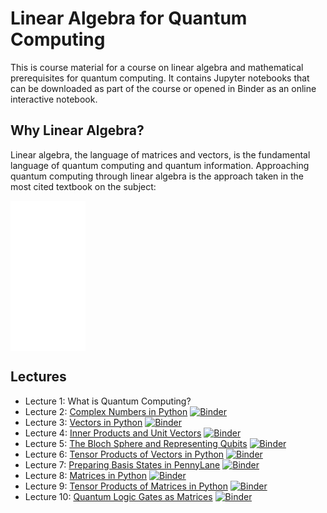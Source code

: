 # Linear Algebra for Quantum Computing
This is course material for a course on linear algebra and mathematical prerequisites for quantum computing. It contains Jupyter notebooks that can be downloaded as part of the course or opened in Binder as an online interactive notebook. 

## Why Linear Algebra?
Linear algebra, the language of matrices and vectors, is the fundamental language of quantum computing and quantum information. Approaching quantum computing through linear algebra is the approach taken in the most cited textbook on the subject:

<iframe style="width:120px;height:240px;" marginwidth="0" marginheight="0" scrolling="no" frameborder="0" src="//ws-na.amazon-adsystem.com/widgets/q?ServiceVersion=20070822&OneJS=1&Operation=GetAdHtml&MarketPlace=US&source=ac&ref=qf_sp_asin_til&ad_type=product_link&tracking_id=singularity07-20&marketplace=amazon&region=US&placement=1107002176&asins=1107002176&linkId=cf594f57acf63305d20820ac48e906ed&show_border=false&link_opens_in_new_window=false&price_color=333333&title_color=0066c0&bg_color=ffffff">
    </iframe>
    


## Lectures

- Lecture 1: What is Quantum Computing?
- Lecture 2: [Complex Numbers in Python](https://mybinder.org/v2/gh/The-Singularity-Research/linear_algebra_for_quantum_computing/master?filepath=lecture_2_complex_numbers.ipynb)
[![Binder](https://mybinder.org/badge_logo.svg)](https://mybinder.org/v2/gh/The-Singularity-Research/linear_algebra_for_quantum_computing/master?filepath=lecture_2_complex_numbers.ipynb)
- Lecture 3: [Vectors in Python](https://mybinder.org/v2/gh/The-Singularity-Research/linear_algebra_for_quantum_computing/a308ba5a8c55cc7ccbd0ac623d9d45816fb0db5e?filepath=lecture_3_vectors.ipynb)
[![Binder](https://mybinder.org/badge_logo.svg)](https://mybinder.org/v2/gh/The-Singularity-Research/linear_algebra_for_quantum_computing/master?filepath=lecture_3_vectors.ipynb)
- Lecture 4: [Inner Products and Unit Vectors](https://mybinder.org/v2/gh/The-Singularity-Research/linear_algebra_for_quantum_computing/4b224fcf56bfab1a54319fe196a4a2fa828e37fd?filepath=lecture_4_inner_products.ipynb)
[![Binder](https://mybinder.org/badge_logo.svg)](https://mybinder.org/v2/gh/The-Singularity-Research/linear_algebra_for_quantum_computing/master?filepath=lecture_4_inner_products.ipynb)
- Lecture 5: [The Bloch Sphere and Representing Qubits](https://mybinder.org/v2/gh/The-Singularity-Research/linear_algebra_for_quantum_computing/a8ec8bedd5fd4ce6b6b4ca2ca1c4142c732e42ed?filepath=lecture_5_bloch_sphere.ipynb)
[![Binder](https://mybinder.org/badge_logo.svg)](https://mybinder.org/v2/gh/The-Singularity-Research/linear_algebra_for_quantum_computing/master?filepath=lecture_5_bloch_sphere.ipynb)
- Lecture 6: [Tensor Products of Vectors in Python](https://mybinder.org/v2/gh/The-Singularity-Research/linear_algebra_for_quantum_computing/a8ec8bedd5fd4ce6b6b4ca2ca1c4142c732e42ed?filepath=lecture_6_tensor_products.ipynb)
[![Binder](https://mybinder.org/badge_logo.svg)](https://mybinder.org/v2/gh/The-Singularity-Research/linear_algebra_for_quantum_computing/master?filepath=lecture_6_tensor_products.ipynb)
- Lecture 7: [Preparing Basis States in PennyLane](https://mybinder.org/v2/gh/The-Singularity-Research/linear_algebra_for_quantum_computing/a8ec8bedd5fd4ce6b6b4ca2ca1c4142c732e42ed?filepath=lecture_7_preparing_basis_states.ipynb)
[![Binder](https://mybinder.org/badge_logo.svg)](https://mybinder.org/v2/gh/The-Singularity-Research/linear_algebra_for_quantum_computing/master?filepath=lecture_7_preparing_basis_states.ipynb)
- Lecture 8: [Matrices in Python](https://mybinder.org/v2/gh/The-Singularity-Research/linear_algebra_for_quantum_computing/a8ec8bedd5fd4ce6b6b4ca2ca1c4142c732e42ed?filepath=lecture_8_matrices.ipynb)
[![Binder](https://mybinder.org/badge_logo.svg)](https://mybinder.org/v2/gh/The-Singularity-Research/linear_algebra_for_quantum_computing/master?filepath=lecture_8_matrices.ipynb)
- Lecture 9: [Tensor Products of Matrices in Python](https://mybinder.org/v2/gh/The-Singularity-Research/linear_algebra_for_quantum_computing/a8ec8bedd5fd4ce6b6b4ca2ca1c4142c732e42ed?filepath=lecture_9_tensor_product_matrices.ipynb)
[![Binder](https://mybinder.org/badge_logo.svg)](https://mybinder.org/v2/gh/The-Singularity-Research/linear_algebra_for_quantum_computing/master?filepath=lecture_9_tensor_product_matrices.ipynb)
- Lecture 10: [Quantum Logic Gates as Matrices](https://mybinder.org/v2/gh/The-Singularity-Research/linear_algebra_for_quantum_computing/a8ec8bedd5fd4ce6b6b4ca2ca1c4142c732e42ed?filepath=lecture_10_quantum_gates.ipynb)
[![Binder](https://mybinder.org/badge_logo.svg)](https://mybinder.org/v2/gh/The-Singularity-Research/linear_algebra_for_quantum_computing/master?filepath=lecture_10_quantum_gates.ipynb)


